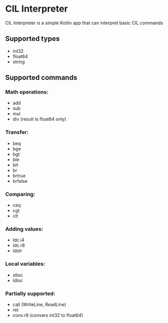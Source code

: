 # CIL Interpreter
CIL Interpreter is a simple Kotlin app that can interpret basic CIL commands

## Supported types
- int32
- float64
- string

## Supported commands 
### Math operations:
- add 
- sub
- mul
- div (result is float64 only)

### Transfer:
- beq
- bge
- bgt
- ble
- blt
- br
- brtrue
- brfalse

### Comparing:
- ceq
- cgt
- clt

### Adding values:
- ldc.i4
- ldc.r8
- ldstr

### Local variables:
- stloc
- ldloc

### Partially supported:
- call (WriteLine, ReadLine)
- ret
- conv.r8 (convers int32 to float64)
